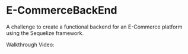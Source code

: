 # E-CommerceBackEnd

A challenge to create a functional backend for an E-Commerce platform using the Sequelize framework.

Walkthrough Video: 
